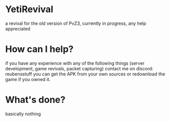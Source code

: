# YetiRevival
a revival for the old version of PvZ3, currently in progress, any help appreciated

# How can I help?
if you have any experience with any of the following things (server development, game revivals, packet capturing) contact me on discord: reubensstuff
you can get the APK from your own sources or redownload the game if you owned it.

# What's done?
basically nothing
